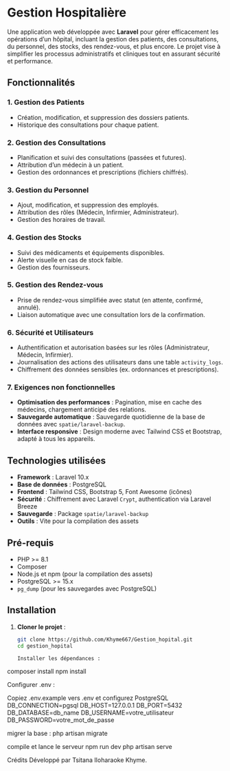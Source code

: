 # Gestion Hospitalière

Une application web développée avec **Laravel** pour gérer efficacement les opérations d’un hôpital, incluant la gestion des patients, des consultations, du personnel, des stocks, des rendez-vous, et plus encore. Le projet vise à simplifier les processus administratifs et cliniques tout en assurant sécurité et performance.

## Fonctionnalités

### 1. Gestion des Patients
- Création, modification, et suppression des dossiers patients.
- Historique des consultations pour chaque patient.

### 2. Gestion des Consultations
- Planification et suivi des consultations (passées et futures).
- Attribution d’un médecin à un patient.
- Gestion des ordonnances et prescriptions (fichiers chiffrés).

### 3. Gestion du Personnel
- Ajout, modification, et suppression des employés.
- Attribution des rôles (Médecin, Infirmier, Administrateur).
- Gestion des horaires de travail.

### 4. Gestion des Stocks
- Suivi des médicaments et équipements disponibles.
- Alerte visuelle en cas de stock faible.
- Gestion des fournisseurs.

### 5. Gestion des Rendez-vous
- Prise de rendez-vous simplifiée avec statut (en attente, confirmé, annulé).
- Liaison automatique avec une consultation lors de la confirmation.

### 6. Sécurité et Utilisateurs
- Authentification et autorisation basées sur les rôles (Administrateur, Médecin, Infirmier).
- Journalisation des actions des utilisateurs dans une table `activity_logs`.
- Chiffrement des données sensibles (ex. ordonnances et prescriptions).

### 7. Exigences non fonctionnelles
- **Optimisation des performances** : Pagination, mise en cache des médecins, chargement anticipé des relations.
- **Sauvegarde automatique** : Sauvegarde quotidienne de la base de données avec `spatie/laravel-backup`.
- **Interface responsive** : Design moderne avec Tailwind CSS et Bootstrap, adapté à tous les appareils.

## Technologies utilisées

- **Framework** : Laravel 10.x
- **Base de données** : PostgreSQL
- **Frontend** : Tailwind CSS, Bootstrap 5, Font Awesome (icônes)
- **Sécurité** : Chiffrement avec Laravel `Crypt`, authentication via Laravel Breeze
- **Sauvegarde** : Package `spatie/laravel-backup`
- **Outils** : Vite pour la compilation des assets

## Pré-requis

- PHP >= 8.1
- Composer
- Node.js et npm (pour la compilation des assets)
- PostgreSQL >= 15.x
- `pg_dump` (pour les sauvegardes avec PostgreSQL)

## Installation

1. **Cloner le projet** :
   ```bash
   git clone https://github.com/Khyme667/Gestion_hopital.git
   cd gestion_hopital

   Installer les dépendances :
composer install
npm install

Configurer .env :

Copiez .env.example vers .env et configurez PostgreSQL
DB_CONNECTION=pgsql
DB_HOST=127.0.0.1
DB_PORT=5432
DB_DATABASE=db_name
DB_USERNAME=votre_utilisateur
DB_PASSWORD=votre_mot_de_passe


migrer la base :
php artisan migrate

compile et lance le serveur
npm run dev
php artisan serve

Crédits
Développé par Tsitana Iloharaoke Khyme.